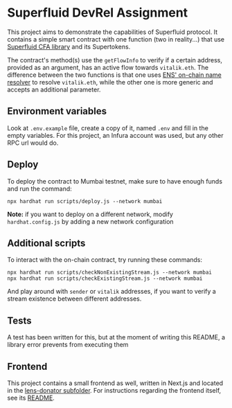 # Superfluid DevRel Assignment

This project aims to demonstrate the capabilities of Superfluid protocol.
It contains a simple smart contract with one function (two in reality...) that use [Superfluid CFA library](https://docs.superfluid.finance/superfluid/developers/constant-flow-agreement-cfa/cfav1-library/read-methods/getflowinfo) and its Supertokens.

The contract's method(s) use the `getFlowInfo` to verify if a certain address, provided as an argument, has an active flow towards `vitalik.eth`. The difference between the two functions is that one uses [ENS' on-chain name resolver](https://docs.ens.domains/contract-developer-guide/resolving-names-on-chain) to resolve `vitalik.eth`, while the other one is more generic and accepts an additional parameter.

## Environment variables

Look at `.env.example` file, create a copy of it, named `.env` and fill in the empty variables. For this project, an Infura account was used, but any other RPC url would do.


## Deploy

To deploy the contract to Mumbai testnet, make sure to have enough funds and run the command:

```shell
npx hardhat run scripts/deploy.js --network mumbai
```

**Note:** if you want to deploy on a different network, modify `hardhat.config.js` by adding a new network configuration

## Additional scripts

To interact with the on-chain contract, try running these commands:

```shell
npx hardhat run scripts/checkNonExistingStream.js --network mumbai
npx hardhat run scripts/checkExistingStream.js --network mumbai
```

And play around with `sender` or `vitalik` addresses, if you want to verify a stream existence between different addresses.

## Tests

A test has been written for this, but at the moment of writing this README, a library error prevents from executing them

## Frontend

This project contains a small frontend as well, written in Next.js and located in the [lens-donator subfolder](./lens-donator/). For instructions regarding the frontend itself, see its [README](./lens-donator/README.md).